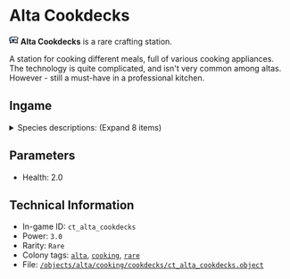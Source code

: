 # Alta Cookdecks

<img src="https://raw.githubusercontent.com/Ceterai/Enternia/main/objects/alta/cooking/cookdecks/icon.png" alt="Alta Cookdecks icon" loading="lazy" height=16px width="auto" /> **Alta Cookdecks** is a rare crafting station.

A station for cooking different meals, full of various cooking appliances.  
The technology is quite complicated, and isn't very common among altas. However - still a must-have in a professional kitchen.

## Ingame

<details markdown="1"><summary>Species descriptions: (Expand 8 items)</summary>

- Alta: Time to cook some tasty goodness!
- Apex: A cooking table.
- Avian: I can use this to make delicious food.
- Floran: Floran can use thisss to make tasty food!
- Glitch: Delighted. A cooking table.
- Human: A cooking table, handy!
- Hylotl: A simple table, to be used for the preparation of food.
- Novakid: Time to do some cookin'!

</details>

## Parameters

- Health: 2.0

## Technical Information

- In-game ID: `ct_alta_cookdecks`
- Power: `3.0`
- Rarity: `Rare`
- Colony tags: [`alta`](https://ceterai.github.io/MyEnternia/Wiki/Tags/Alta), [`cooking`](https://ceterai.github.io/MyEnternia/Wiki/Tags/Cooking), [`rare`](https://ceterai.github.io/MyEnternia/Wiki/Tags/Rare)
- File: [`/objects/alta/cooking/cookdecks/ct_alta_cookdecks.object`](https://github.com/Ceterai/Enternia/blob/main/objects/alta/cooking/cookdecks/ct_alta_cookdecks.object)
